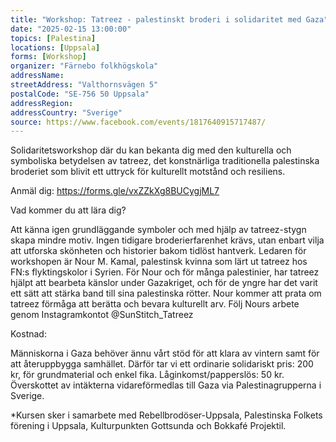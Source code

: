 ```yaml
---
title: "Workshop: Tatreez - palestinskt broderi i solidaritet med Gaza"
date: "2025-02-15 13:00:00"
topics: [Palestina]
locations: [Uppsala]
forms: [Workshop]
organizer: "Färnebo folkhögskola"
addressName: 
streetAddress: "Valthornsvägen 5"
postalCode: "SE-756 50 Uppsala"
addressRegion:
addressCountry: "Sverige"
source: https://www.facebook.com/events/1817640915717487/
---
```

Solidaritetsworkshop där du kan bekanta dig med den kulturella och symboliska betydelsen av tatreez, det konstnärliga traditionella palestinska broderiet som blivit ett uttryck för kulturellt motstånd och resiliens.

Anmäl dig: https://forms.gle/vxZZkXg8BUCygjML7

Vad kommer du att lära dig? 

Att känna igen grundläggande symboler och med hjälp av tatreez-stygn skapa mindre motiv.
Ingen tidigare broderierfarenhet krävs, utan enbart vilja att utforska skönheten och historier bakom tidlöst hantverk.
Ledaren för workshopen är Nour M. Kamal, palestinsk kvinna som lärt ut tatreez hos FN:s flyktingskolor i Syrien. För Nour och för många palestinier, har tatreez hjälpt att bearbeta känslor under Gazakriget, och för de yngre har det varit ett sätt att stärka band till sina palestinska rötter. Nour kommer att prata om tatreez förmåga att berätta och bevara kulturellt arv. Följ Nours arbete genom Instagramkontot @SunStitch_Tatreez
 
Kostnad: 

Människorna i Gaza behöver ännu vårt stöd för att klara av vintern samt för att återuppbygga samhället. Därför tar vi ett ordinarie solidariskt pris: 200 kr, för grundmaterial och enkel fika.
Låginkomst/papperslös: 50 kr.
Överskottet av intäkterna vidareförmedlas till Gaza via Palestinagrupperna i Sverige.


*Kursen sker i samarbete med Rebellbrodöser-Uppsala,  Palestinska Folkets förening i Uppsala, Kulturpunkten Gottsunda och Bokkafé Projektil.
